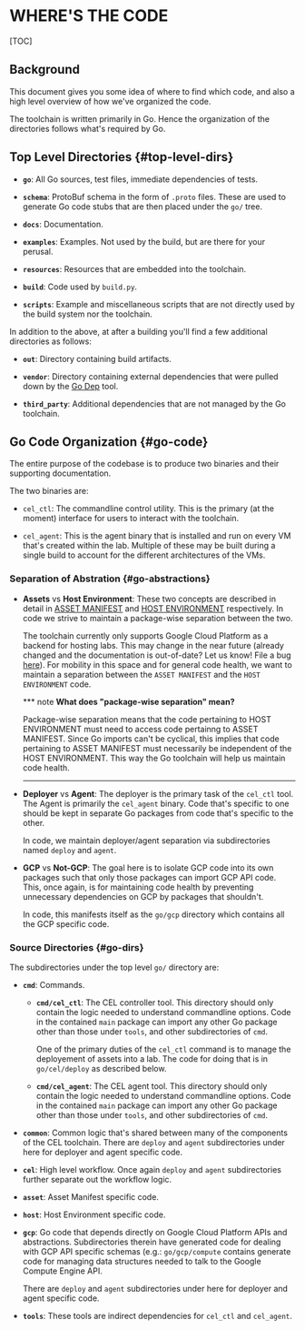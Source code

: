 # WHERE'S THE CODE

[TOC]

## Background

This document gives you some idea of where to find which code, and also a high
level overview of how we've organized the code.

The toolchain is written primarily in Go. Hence the organization of the
directories follows what's required by Go.

## Top Level Directories                                       {#top-level-dirs}

* **`go`**: All Go sources, test files, immediate dependencies of tests.

* **`schema`**: ProtoBuf schema in the form of `.proto` files. These are used to
  generate Go code stubs that are then placed under the `go/` tree.

* **`docs`**: Documentation.

* **`examples`**: Examples. Not used by the build, but are there for your
  perusal.

* **`resources`**: Resources that are embedded into the toolchain.

* **`build`**: Code used by `build.py`.

* **`scripts`**: Example and miscellaneous scripts that are not directly used by
  the build system nor the toolchain.

In addition to the above, at after a building you'll find a few additional
directories as follows:

* **`out`**: Directory containing build artifacts.

* **`vendor`**: Directory containing external dependencies that were pulled down
  by the [Go Dep](https://golang.github.io/dep/) tool.

* **`third_party`**: Additional dependencies that are not managed by the Go
  toolchain.

## Go Code Organization                                               {#go-code}

The entire purpose of the codebase is to produce two binaries and their
supporting documentation.

The two binaries are:

* `cel_ctl`: The commandline control utility. This is the primary (at the
  moment) interface for users to interact with the toolchain.

* `cel_agent`: This is the agent binary that is installed and run on every VM
  that's created within the lab. Multiple of these may be built during a single
  build to account for the different architectures of the VMs.

### Separation of Abstration                                  {#go-abstractions}

* **Assets** vs **Host Environment**: These two concepts are described in detail
  in [ASSET MANIFEST][] and [HOST ENVIRONMENT][] respectively. In code we strive
  to maintain a package-wise separation between the two.

  The toolchain currently only supports Google Cloud Platform as a backend for
  hosting labs. This may change in the near future (already changed and the
  documentation is out-of-date? Let us know! File a bug
  [here](https://new.crbug.com)). For mobility in this space and for general
  code health, we want to maintain a separation between the `ASSET MANIFEST` and
  the `HOST ENVIRONMENT` code.

  *** note
  **What does "package-wise separation" mean?**

  Package-wise separation means that the code pertaining to HOST ENVIRONMENT
  must need to access code pertainng to ASSET MANIFEST. Since Go imports can't
  be cyclical, this implies that code pertaining to ASSET MANIFEST must
  necessarily be independent of the HOST ENVIRONMENT. This way the Go toolchain
  will help us maintain code health.
  ***

* **Deployer** vs **Agent**: The deployer is the primary task of the `cel_ctl`
  tool. The Agent is primarily the `cel_agent` binary. Code that's specific to
  one should be kept in separate Go packages from code that's specific to the
  other.

  In code, we maintain deployer/agent separation via subdirectories named
  `deploy` and `agent`.

* **GCP** vs **Not-GCP**: The goal here is to isolate GCP code into its own
  packages such that only those packages can import GCP API code. This, once
  again, is for maintaining code health by preventing unnecessary dependencies
  on GCP by packages that shouldn't.

  In code, this manifests itself as the `go/gcp` directory which contains all
  the GCP specific code.

### Source Directories                                                {#go-dirs}

The subdirectories under the top level `go/` directory are:

* **`cmd`**: Commands.

  * **`cmd/cel_ctl`**: The CEL controller tool. This directory should only
    contain the logic needed to understand commandline options. Code in the
    contained `main` package can import any other Go package other than those
    under `tools`, and other subdirectories of `cmd`.

    One of the primary duties of the `cel_ctl` command is to manage the
    deployement of assets into a lab. The code for doing that is in
    `go/cel/deploy` as described below.

  * **`cmd/cel_agent`**: The CEL agent tool. This directory should only contain
    the logic needed to understand commandline options. Code in the contained
    `main` package can import any other Go package other than those under
    `tools`, and other subdirectories of `cmd`.

* **`common`**: Common logic that's shared between many of the components of the
  CEL toolchain. There are `deploy` and `agent` subdirectories under here for
  deployer and agent specific code.

* **`cel`**: High level workflow. Once again `deploy` and `agent` subdirectories
  further separate out the workflow logic.

* **`asset`**: Asset Manifest specific code.

* **`host`**: Host Environment specific code.

* **`gcp`**: Go code that depends directly on Google Cloud Platform APIs and
  abstractions. Subdirectories therein have generated code for dealing with GCP
  API specific schemas (e.g.: `go/gcp/compute` contains generate code for
  managing data structures needed to talk to the Google Compute Engine API.

  There are `deploy` and `agent` subdirectories under here for deployer and
  agent specific code.

* **`tools`**: These tools are indirect dependencies for `cel_ctl` and
  `cel_agent`.


<!-- INCLUDE index.md (56 lines) -->
<!--
Index of tags used throughout the documentation. This list lives in
/docs/index.md and is included in all documents that depend on these tags.

In order to update the tags:

   1. Update `/docs/index.md`
   2. Run the following command from the root of the source tree:

         ./build.py format

Keep the tags below sorted.
-->

[ASSET MANIFEST]: design-summary.md#asset-manifest
[Additional Considerations]: background.md#additional-considerations
[Asset Description Schema]: schema-guidelines.md
[Asset Example]: /examples/schema/ad/one-domain.asset.textpb
[Asset Schema]: /schema/asset/
[Background]: background.md
[Bootstrapping]: bootstrapping.md
[Coding Patterns for Resolvers]: deployment.md#coding-patterns-for-resolvers
[Completed Asset Manifest]: deployment.md#completed-asset-manifest
[Concepts]: design-summary.md#concepts
[DEPLOYER]: design-summary.md#deployer
[Deploying Scripted Assets]: deployment.md#deploying-scripted-assets
[Deployment Details]: deployment.md
[Deployment Overview]: deployment.md#overview
[Design]: design-summary.md
[Frameworks/Tools Used]: background.md#tools-used
[GREETER]: design-summary.md#greeter
[Google Services]: google-services.md
[HOST ENVIRONMENT]: design-summary.md#host-environment
[HOST TEST RUNNER]: design-summary.md#host-test-runner
[Host Environment Schema]: /schema/host/
[Host Example]: /examples/schema/ad/one-domain.host.textpb
[ISOLATE]: design-summary.md#isolate
[Inline References]: deployment.md#inline-references
[Integration With Chromium Waterfall]: chrome-ci-integration.md
[Key Management]: key-management.md
[Objective]: design-summary.md#objective
[On-Premise Fixtures]: on-premise-fixtures.md
[Private Google Compute Images]: private-images.md
[SYSTEM TEST RUNNER]: design-summary.md#system-test-runner
[Scalability]: scalability.md
[Schema References]: schema-guidelines.md#references
[Schema Validation]: schema-guidelines.md#validation
[Source Locations]: source-locations.md
[TEST HOST]: design-summary.md#test-host
[TEST]: design-summary.md#test
[The Product]: design-summary.md#the-product
[Use Cases]: background.md#use-cases
[Workflows]: workflows.md
[cel_bot]: design-summary.md#cel_bot
[cel_py]: design-summary.md#cel_py


